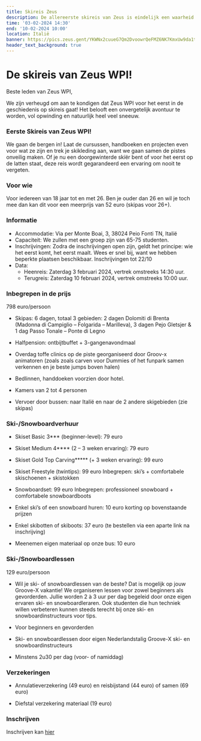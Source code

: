 ```yaml
---
title: Skireis Zeus
description: De allereerste skireis van Zeus is eindelijk een waarheid! We gaan met CenEka en PKarus 6 dagen lang 3 skigebieden in Noord-Italië bezoeken!
time: '03-02-2024 14:30'
end: '10-02-2024 10:00'
location: Italië
banner: https://pics.zeus.gent/YKWNx2cuueG7Qm2DvoowrQeFMZ6NK7KmxUw9da1t.jpg
header_text_background: true
---
```


# De skireis van Zeus WPI!

Beste leden van Zeus WPI,

We zijn verheugd om aan te kondigen dat Zeus WPI voor het eerst in de geschiedenis op skireis gaat! Het belooft een onvergetelijk avontuur te worden, vol opwinding en natuurlijk heel veel sneeuw.

### Eerste Skireis van Zeus WPI! 

We gaan de bergen in! Laat de cursussen, handboeken en projecten even voor wat ze zijn en trek je skikleding aan, want we gaan samen de pistes onveilig maken. Of je nu een doorgewinterde skiër bent of voor het eerst op de latten staat, deze reis wordt gegarandeerd een ervaring om nooit te vergeten.


### Voor wie

Voor iedereen van 18 jaar tot en met 26.
Ben je ouder dan 26 en wil je toch mee dan kan dit voor een meerprijs van 52 euro (skipas voor 26+).


### Informatie

- Accommodatie: Via per Monte Boai, 3, 38024 Peio Fonti TN, Italië 
- Capaciteit: We zullen met een groep zijn van 65-75 studenten. 
- Inschrijvingen: Zodra de inschrijvingen open 
zijn, geldt het principe: wie het eerst komt, het eerst maalt. Wees er snel bij, want we hebben 
beperkte plaatsen beschikbaar. Inschrijvingen tot 22/10 
- Data:
	- Heenreis: Zaterdag 3 februari 2024, vertrek omstreeks 14:30 uur.
	- Terugreis: Zaterdag 10 februari 2024, vertrek omstreeks 10:00 uur.

### Inbegrepen in de prijs
798 euro/persoon

- Skipas: 6 dagen, totaal 3 gebieden: 2 dagen Dolomiti di Brenta (Madonna di Campiglio – Folgarida – Marilleva), 3 dagen Pejo Gletsjer & 1 dag Passo Tonale – Ponte di Legno

- Halfpension: ontbijtbuffet + 3-gangenavondmaal

- Overdag toffe clinics op de piste georganiseerd door Groov-x animatoren (zoals zoals carven voor Dummies of het funpark samen verkennen en je beste jumps boven halen)

- Bedlinnen, handdoeken voorzien door hotel.

- Kamers van 2 tot 4 personen

- Vervoer door bussen: naar Italië en naar de 2 andere skigebieden (zie skipas)

### Ski-/Snowboardverhuur

- Skiset Basic 3*** (beginner-level): 79 euro

- Skiset Medium 4**** (2 – 3 weken ervaring): 79 euro

- Skiset Gold Top Carving***** (+ 3 weken ervaring): 99 euro

- Skiset Freestyle (twintips): 99 euro Inbegrepen: ski’s + comfortabele skischoenen + skistokken

- Snowboardset: 99 euro Inbegrepen: professioneel snowboard + comfortabele snowboardboots

- Enkel ski’s of een snowboard huren: 10 euro korting op bovenstaande prijzen

- Enkel skibotten of skiboots: 37 euro (te bestellen via een aparte link na inschrijving)

- Meenemen eigen materiaal op onze bus: 10 euro

### Ski-/Snowboardlessen
129 euro/persoon

- Wil je ski- of snowboardlessen van de beste? Dat is mogelijk op jouw Groove-X vakantie! We organiseren lessen voor zowel beginners als gevorderden. Jullie worden 2 à 3 uur per dag begeleid door onze eigen ervaren ski- en snowboardleraren. Ook studenten die hun techniek willen verbeteren kunnen steeds terecht bij onze ski- en snowboardinstructeurs voor tips.

- Voor beginners en gevorderden

- Ski- en snowboardlessen door eigen Nederlandstalig Groove-X ski- en snowboardinstructeurs

- Minstens 2u30 per dag (voor- of namiddag)

### Verzekeringen

- Annulatieverzekering (49 euro) en reisbijstand (44 euro) of samen (69 euro)

- Diefstal verzekering materiaal (19 euro)

### Inschrijven
Inschrijven kan [hier](www.ceneka.be/skitrip)
